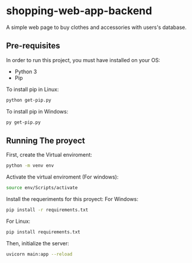 # shopping-web-app-backend
A simple web page to buy clothes and accessories with users's database.

## Pre-requisites

In order to run this project, you must have installed on your OS:
  * Python 3
  * Pip

To install pip in Linux:

```sh
python get-pip.py
```

To install pip in Windows:

```sh
py get-pip.py
```

## Running The proyect

First, create the Virtual enviroment:
```sh
python -m venv env
```

Activate the virtual enviroment (For windows):
```sh
source env/Scripts/activate
```

Install the requeriments for this proyect:
For Windows:
```sh
pip install -r requirements.txt
```
For Linux:
```sh
pip install requirements.txt
```

Then, initialize the server:
```sh
uvicorn main:app --reload
```